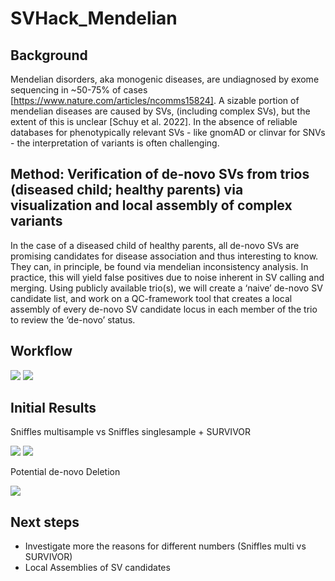 # SVHack_Mendelian

## Background
Mendelian disorders, aka monogenic diseases, are undiagnosed by exome sequencing in ~50-75% of cases [https://www.nature.com/articles/ncomms15824]. A sizable portion of mendelian diseases are caused by SVs, (including complex SVs), but the extent of this is unclear [Schuy et al. 2022]. In the absence of reliable databases for phenotypically relevant SVs - like gnomAD or clinvar for SNVs - the interpretation of variants is often challenging. 


## Method: Verification of de-novo SVs from trios (diseased child; healthy parents) via visualization and local assembly of complex variants

In the case of a diseased child of healthy parents, all de-novo SVs are promising candidates for disease association and thus interesting to know. They can, in principle, be found via mendelian inconsistency analysis. 
In practice, this will yield false positives due to noise inherent in SV calling and merging. Using publicly available trio(s), we will create a ‘naive’ de-novo SV candidate list, and work on a QC-framework tool that creates a local assembly of every de-novo SV candidate locus in each member of the trio to review the ‘de-novo’ status. 

## Workflow



<img src="https://github.com/collaborativebioinformatics/SVHack_Mendelian/blob/main/aim1.png?raw=true">

<img src="https://github.com/collaborativebioinformatics/SVHack_Mendelian/blob/main/aim2.png?raw=true">

## Initial Results

Sniffles multisample vs Sniffles singlesample + SURVIVOR

<img src="https://github.com/collaborativebioinformatics/SVHack_Mendelian/blob/main/sniffles.png?raw=true">

<img src="https://github.com/collaborativebioinformatics/SVHack_Mendelian/blob/main/survivor.png?raw=true">

Potential de-novo Deletion

<img src="https://github.com/collaborativebioinformatics/SVHack_Mendelian/blob/main/de_novo.png?raw=true">


## Next steps

- Investigate more the reasons for different numbers (Sniffles multi vs SURVIVOR)
- Local Assemblies of SV candidates